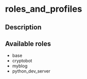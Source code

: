 # roles_and_profiles



## Description

## Available roles
* base
* cryptobot
* myblog
* python_dev_server
